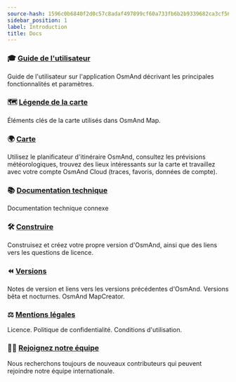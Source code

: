 ```yaml
---
source-hash: 1596c0b6840f2d0c57c8adaf497899cf60a733fb6b2b9339682ca3cf566e74ef 
sidebar_position: 1
label: Introduction
title: Docs
---
```



### 🎓 [Guide de l'utilisateur](/docs/user/)

Guide de l'utilisateur sur l'application OsmAnd décrivant les principales fonctionnalités et paramètres.

### 🗺️ [Légende de la carte](/docs/user/map-legend/)

Éléments clés de la carte utilisés dans OsmAnd Map.

### 🌍 [Carte](https://osmand.net/map)

Utilisez le planificateur d'itinéraire OsmAnd, consultez les prévisions météorologiques, trouvez des lieux intéressants sur la carte et travaillez avec votre compte OsmAnd Cloud (traces, favoris, données de compte).

### 📚 [Documentation technique](/docs/technical/)

Documentation technique connexe

### 🛠 [Construire](/docs/build-it/)

Construisez et créez votre propre version d'OsmAnd, ainsi que des liens vers les questions de licence.

### ⏪ [Versions](/docs/versions/)

Notes de version et liens vers les versions précédentes d'OsmAnd. Versions bêta et nocturnes. OsmAnd MapCreator.

### ⚖ [Mentions légales](/docs/legal/)

Licence. Politique de confidentialité. Conditions d'utilisation.

### 🚵‍♂️ [Rejoignez notre équipe](/docs/hiring/)

Nous recherchons toujours de nouveaux contributeurs qui peuvent rejoindre notre équipe internationale.


